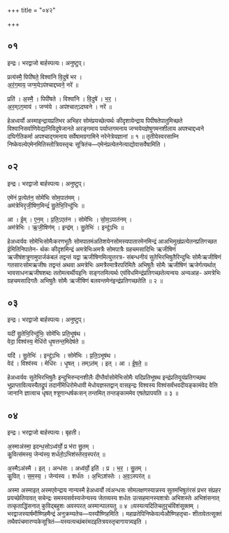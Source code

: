+++
title = "०४२"

+++


## ०१
इन्द्रः। भरद्वाजो बार्हस्पत्यः। अनुष्टुप्।

प्रत्य॑स्मै॒ पिपी॑षते॒ विश्वा॑नि वि॒दुषे॑ भर ।  
अ॒रं॒ग॒माय॒ जग्म॒येऽप॑श्चाद्दघ्वने॒ नरे॑ ॥

प्रति॑ । अ॒स्मै॒ । पिपी॑षते । विश्वा॑नि । वि॒दुषे॑ । भ॒र॒ ।  
अ॒र॒म्ऽग॒माय॑ । जग्म॑ये । अप॑श्चात्ऽदघ्वने । नरे॑ ॥

हेअध्वर्यो अस्माइन्द्रायप्रतिभर अभिहर सोमंप्रयच्छेत्यर्थः कीदृशायेन्द्राय पिपीषतेपातुमिच्छते विश्वानिसर्वाणिवेद्यानिविदुषेजानते अरङ्गमाय पर्याप्तगमनाय जग्मयेयज्ञेषुगमनशीलाय अपश्चाद्दध्वने दघिर्गतिकर्मा अपश्चाद्गमनाय सर्वेषामग्रगामिने नरेनेत्रेयज्ञानां ॥ १ ॥ तृतीयेस्वरसाम्नि निष्केवल्येएमेनमितिस्तोत्रियस्तृचः सूत्रितंच—एमेनंप्रत्येतनेत्याद्योवासर्वेषामिति ।

## ०२
इन्द्रः। भरद्वाजो बार्हस्पत्यः। अनुष्टुप्।

एमे॑नं प्र॒त्येत॑न॒ सोमे॑भिः सोम॒पात॑मम् ।  
अम॑त्रेभिरृजी॒षिण॒मिन्द्रं॑ सु॒तेभि॒रिन्दु॑भिः ॥

आ । ई॒म् । ए॒न॒म् । प्र॒ति॒ऽएत॑न । सोमे॑भिः । सो॒म॒ऽपात॑नम् ।  
अम॑त्रेभिः । ऋ॒जी॒षिण॑म् । इन्द्र॑म् । सु॒तेभिः॑ । इन्दु॑ऽभिः ॥

हेअध्वर्यवः सोमेभिःसोमैःकरणभूतैः सोमपातमंअतिशयेनसोमस्यपातारमेनमिन्द्रं आअभिमुखंप्रत्येतनप्रतिगच्छत ईमितिनिपातेन- र्थकः कीदृशमिन्द्रं अमत्रेभिःअमत्रैः सोमपात्रैः ग्रहचमसादिभिः ऋजीषिणं ऋजीषंशत्रूणामुपार्जकंबलं तद्वन्तं यद्वा ऋजीषिणमित्युत्तरत्र- संबन्धनीयं सुतेभिरभिषुतैरिन्दुभिः सोमैःऋजीषिणं गतसारःसोमऋजीषः तद्वन्तं अथवा अमत्रेभिः अमत्रैरमात्रैरपरिमितैः अभिषुतैः सोमैः ऋजीषिणं ऋजेर्गत्यर्थात् भावसाधनऋजीषशब्दः ततोमत्वर्थीयइनिः सङ्गतमित्यर्थः एवंविधमिन्द्रंप्रतिगच्छतेत्यन्वयः अन्यआह- अमत्रेभिः ग्रहचमसादिगतैः अभिषुतैः सोमैः ऋजीषिणं बलवन्तमेनंइन्द्रंप्रतिगच्छतेति ॥ २ ॥

## ०३
इन्द्रः। भरद्वाजो बार्हस्पत्यः। अनुष्टुप्।

यदी॑ सु॒तेभि॒रिन्दु॑भिः॒ सोमे॑भिः प्रति॒भूष॑थ ।  
वेदा॒ विश्व॑स्य॒ मेधि॑रो धृ॒षत्तन्त॒मिदेष॑ते ॥

यदि॑ । सु॒तेभिः॑ । इन्दु॑ऽभिः । सोमे॑भिः । प्र॒ति॒ऽभूष॑थ ।  
वेद॑ । विश्व॑स्य । मेधि॑रः । धृ॒षत् । तम्ऽत॑म् । इत् । आ । ई॒ष॒ते॒ ॥

हेअध्वर्यवः सुतेभिरभिषुतैः इन्दुभिरुन्दनशीलैः दीप्तैर्वासोमेभिःसोमैः यदिप्रतिभूषथ इन्द्रंप्रतियूयंप्रतिगच्छथ भूप्राप्तावित्यस्यैतद्रूपं तदानींमेधिरोमेधावी मेधोयज्ञस्तद्वान् वासइन्द्रः विश्वस्य विश्वंसर्वंभवदीयङ्कामंवेद वेत्ति जानानि ज्ञात्वाच धृषत् श्त्रूणान्धर्षकःसन् तन्तमित् तन्तङ्काममेव एषतेप्रापयति ॥ ३ ॥

## ०४
इन्द्रः। भरद्वाजो बार्हस्पत्यः। बृहती।

अ॒स्माअ॑स्मा॒ इदन्ध॒सोऽध्व॑र्यो॒ प्र भ॑रा सु॒तम् ।  
कु॒वित्स॑मस्य॒ जेन्य॑स्य॒ शर्ध॑तो॒ऽभिश॑स्तेरव॒स्पर॑त् ॥

अ॒स्मैऽअ॑स्मै । इत् । अन्ध॑सः । अध्व॑र्यो॒ इति॑ । प्र । भ॒र॒ । सु॒तम् ।  
कु॒वित् । स॒म॒स्य॒ । जेन्य॑स्य । शर्ध॑तः । अ॒भिऽश॑स्तेः । अ॒व॒ऽस्पर॑त् ॥

अस्मा अस्माइत् अस्मएवेन्द्राय नान्यस्मै हेअध्वर्यो त्वंअन्धसः सोमलक्षणस्यान्नस्य सुतमभिषुतंरसं प्रभर संप्रहर प्रयच्छेतियावत् सचेन्द्रः समस्यसर्वस्यजेन्यस्य जेतव्यस्य शर्धतः उत्सहमानस्यशत्रोः अभिशस्तेः अभिशंसनात् तत्कृताद्धिंसनात् कुविद्बहुशः अवस्परत् अस्मान्पालयतु ॥ ४ ॥यस्यत्यदितिचतुरृचंविंशंसूक्तम् । भरद्वाजस्यार्षमौष्णिहमैन्द्रं अनुक्रम्यतेच—यस्यौष्णिहमिति । महाव्रतेपिनिष्केवल्येऔष्णिहतृचा- शीतावेतत्सूक्तं तथैवपंचमारण्यकेसूत्रितं—यस्यत्यच्छंबरंमदइतित्रयस्तृचागायत्र्यइति ।